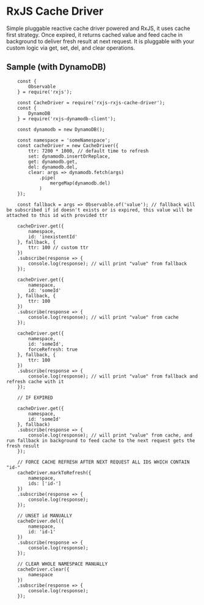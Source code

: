 # RxJS Cache Driver

Simple pluggable reactive cache driver powered and RxJS, it uses cache first strategy. Once expired, it returns cached value and feed cache in background to deliver fresh result at next request.
It is pluggable with your custom logic via get, set, del, and clear operations.

## Sample (with DynamoDB)
		
		const {
			Observable
		} = require('rxjs');
		
		const CacheDriver = require('rxjs-rxjs-cache-driver');
		const {
			DynamoDB
		} = require('rxjs-dynamodb-client');

		const dynamodb = new DynamoDB();

		const namespace = 'someNamespace';
		const cacheDriver = new CacheDriver({
			ttr: 7200 * 1000, // default time to refresh
			set: dynamodb.insertOrReplace,
			get: dynamodb.get,
			del: dynamodb.del,
			clear: args => dynamodb.fetch(args)
				.pipe(
					mergeMap(dynamodb.del)
				)
		});

		const fallback = args => Observable.of('value'); // fallback will be subscribed if id doesn't exists or is expired, this value will be attached to this id with provided ttr

		cacheDriver.get({
			namespace,
			id: 'inexistentId'
		}, fallback, {
			ttr: 100 // custom ttr
		})
		.subscribe(response => {
			console.log(response); // will print "value" from fallback
		});

		cacheDriver.get({
			namespace,
			id: 'someId'
		}, fallback, {
			ttr: 100
		})
		.subscribe(response => {
			console.log(response); // will print "value" from cache
		});

		cacheDriver.get({
			namespace,
			id: 'someId',
			forceRefresh: true
		}, fallback, {
			ttr: 100
		})
		.subscribe(response => {
			console.log(response); // will print "value" from fallback and refresh cache with it
		});

		// IF EXPIRED

		cacheDriver.get({
			namespace,
			id: 'someId'
		}, fallback)
		.subscribe(response => {
			console.log(response); // will print "value" from cache, and run fallback in background to feed cache to the next request gets the fresh result
		});

		// FORCE CACHE REFRESH AFTER NEXT REQUEST ALL IDS WHICH CONTAIN "id-"
		cacheDriver.markToRefresh({
			namespace,
			ids: ['id-']
		})
		.subscribe(response => {
			console.log(response);
		});

		// UNSET id MANUALLY
		cacheDriver.del({
			namespace,
			id: 'id-1'
		})
		.subscribe(response => {
			console.log(response);
		});

		// CLEAR WHOLE NAMESPACE MANUALLY
		cacheDriver.clear({
			namespace
		})
		.subscribe(response => {
			console.log(response);
		});

		
